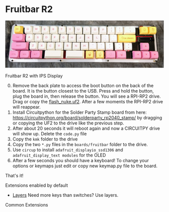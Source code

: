 # Fruitbar R2

![Fruitbar](fruitbar-icecream.jpg)

Fruitbar R2 with IPS Display

0. Remove the back plate to access the boot button on the back of the board.  It is the button closest to the USB. Press and hold the button, plug the board in, then release the button.  You will see a RPI-RP2 drive.  Drag or copy the [flash_nuke.uf2](https://cdn-learn.adafruit.com/assets/assets/000/099/419/original/flash_nuke.uf2). After a few moments the RPI-RP2 drive will reappear.
1. Install Circuitpython for the Solder Party Stamp board from here: https://circuitpython.org/board/solderparty_rp2040_stamp/ by dragging or copying the UF2 to the drive like the previous step.
2. After about 20 seconds it will reboot again and now a CIRCUITPY drive will show up.  Delete the `code.py` file
3. Copy the `kmk` folder to the drive
4. Copy the two `*.py` files in the `boards/fruitbar` folder to the drive.
5. Use `circup` to install `adafruit_displayio_ssd1306` and `adafruit_display_text modules` for the OLED
6. After a few seconds you should have a keyboard!  To change your options or keymaps just edit or copy new keymap.py file to the board.  

That's it!


Extensions enabled by default  
- [Layers](/docs/en/layers.md) Need more keys than switches? Use layers.


Common Extensions


